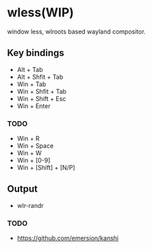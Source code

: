 # wless(WIP)

window less, wlroots based wayland compositor.

## Key bindings

- Alt + Tab
- Alt + Shfit + Tab
- Win + Tab
- Win + Shfit + Tab
- Win + Shift + Esc
- Win + Enter

### TODO

- Win + R
- Win + Space
- Win + W
- Win + [0-9]
- Win + [Shift] + [N/P]

## Output

- wlr-randr

### TODO

- <https://github.com/emersion/kanshi>

